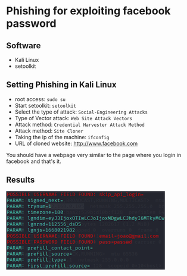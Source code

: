 # Phishing for exploiting facebook password

## Software

- Kali Linux
- setoolkit

## Setting Phishing in Kali Linux

- root access: ``` sudo su ```
- Start setoolkit: ``` setoolkit ```
- Select the type of attack: ``` Social-Engineering Attacks ```
- Type of Vector attack: ``` Web Site Attack Vectors ```
- Attack method: ``` Credential Harvester Attack Method ```
- Attack method: ``` Site Cloner ```
- Taking the ip of the machine: ``` ifconfig ```
- URL of cloned website: http://www.facebook.com

You should have a webpage very similar to the page where you login in facebook and that's it.

## Results

![Alt text](./passwd.png "Attack")  
